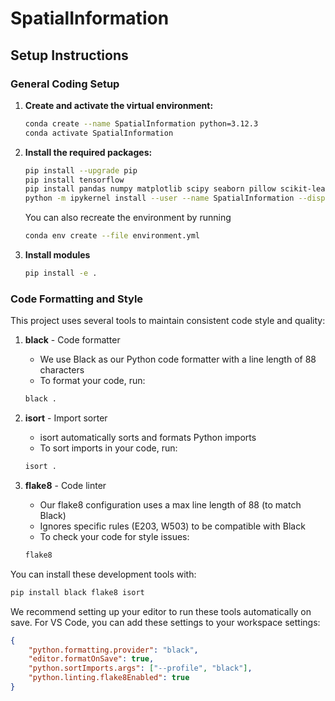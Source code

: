 # SpatialInformation


## Setup Instructions
### General Coding Setup

1. **Create and activate the virtual environment:**

    ```bash
    conda create --name SpatialInformation python=3.12.3
    conda activate SpatialInformation
    ```

2. **Install the required packages:**

    ```bash
    pip install --upgrade pip
    pip install tensorflow
    pip install pandas numpy matplotlib scipy seaborn pillow scikit-learn jupyter ipykernel
    python -m ipykernel install --user --name SpatialInformation --display-name "Python (SpatialInformation)"
    ```

    You can also recreate the environment by running

    ```bash
    conda env create --file environment.yml
    ```

3. **Install modules**
    ```bash
    pip install -e . 
    ```

### Code Formatting and Style

This project uses several tools to maintain consistent code style and quality:

1. **black** - Code formatter
   - We use Black as our Python code formatter with a line length of 88 characters
   - To format your code, run:
   ```bash
   black .
   ```

2. **isort** - Import sorter
   - isort automatically sorts and formats Python imports
   - To sort imports in your code, run:
   ```bash
   isort .
   ```

3. **flake8** - Code linter
   - Our flake8 configuration uses a max line length of 88 (to match Black)
   - Ignores specific rules (E203, W503) to be compatible with Black
   - To check your code for style issues:
   ```bash
   flake8
   ```

You can install these development tools with:
```bash
pip install black flake8 isort
```

We recommend setting up your editor to run these tools automatically on save. For VS Code, you can add these settings to your workspace settings:

```json
{
    "python.formatting.provider": "black",
    "editor.formatOnSave": true,
    "python.sortImports.args": ["--profile", "black"],
    "python.linting.flake8Enabled": true
}
```

